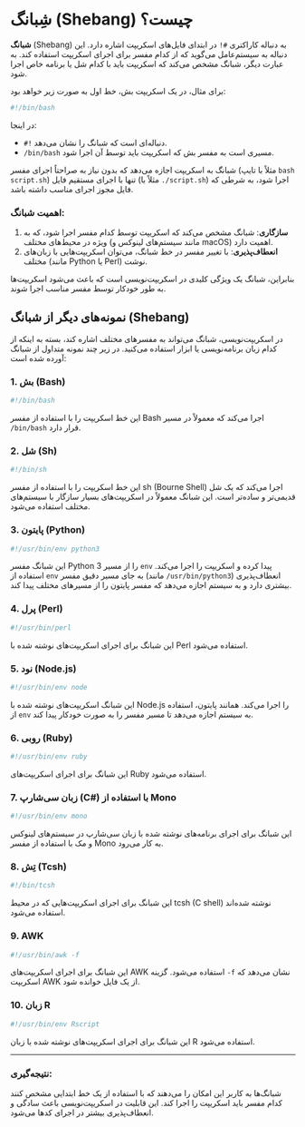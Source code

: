 # شِبانگ (Shebang) چیست؟

**شبانگ** (Shebang) به دنباله کاراکتری `#!` در ابتدای فایل‌های اسکریپت اشاره دارد. این دنباله به سیستم‌عامل می‌گوید که از کدام مفسر برای اجرای اسکریپت استفاده کند. به عبارت دیگر، شبانگ مشخص می‌کند که اسکریپت باید با کدام شل یا برنامه خاص اجرا شود.

برای مثال، در یک اسکریپت بش، خط اول به صورت زیر خواهد بود:

```bash
#!/bin/bash
```

در اینجا:

- `#!` دنباله‌ای است که شبانگ را نشان می‌دهد.
- `/bin/bash` مسیری است به مفسر بش که اسکریپت باید توسط آن اجرا شود.

شبانگ به اسکریپت اجازه می‌دهد که بدون نیاز به صراحتاً اجرای مفسر (مثلاً با تایپ `bash script.sh`) تنها با اجرای مستقیم فایل (مثلاً با `./script.sh`) اجرا شود، به شرطی که فایل مجوز اجرای مناسب داشته باشد.

### اهمیت شبانگ:

1. **سازگاری**: شبانگ مشخص می‌کند که اسکریپت توسط کدام مفسر اجرا شود، که به ویژه در محیط‌های مختلف (مانند سیستم‌های لینوکس و macOS) اهمیت دارد.
2. **انعطاف‌پذیری**: با تغییر مفسر در خط شبانگ، می‌توان اسکریپت‌هایی با زبان‌های مختلف (مانند Python یا Perl) نوشت.

بنابراین، شبانگ یک ویژگی کلیدی در اسکریپت‌نویسی است که باعث می‌شود اسکریپت‌ها به طور خودکار توسط مفسر مناسب اجرا شوند.

## نمونه‌های دیگر از شبانگ (Shebang)

در اسکریپت‌نویسی، شبانگ می‌تواند به مفسرهای مختلف اشاره کند، بسته به اینکه از کدام زبان برنامه‌نویسی یا ابزار استفاده می‌کنید. در زیر چند نمونه متداول از شبانگ آورده شده است:

### 1. بش (Bash)

```bash
#!/bin/bash
```

این خط اسکریپت را با استفاده از مفسر Bash اجرا می‌کند که معمولاً در مسیر `/bin/bash` قرار دارد.

### 2. شل (Sh)

```bash
#!/bin/sh
```

این خط اسکریپت را با استفاده از مفسر sh (Bourne Shell) اجرا می‌کند که یک شل قدیمی‌تر و ساده‌تر است. این شبانگ معمولاً در اسکریپت‌های بسیار سازگار با سیستم‌های مختلف استفاده می‌شود.

### 3. پایتون (Python)

```bash
#!/usr/bin/env python3
```

این شبانگ مفسر Python 3 را از مسیر `env` پیدا کرده و اسکریپت را اجرا می‌کند. استفاده از `env` به جای مسیر دقیق مفسر (مانند `/usr/bin/python3`) انعطاف‌پذیری بیشتری دارد و به سیستم اجازه می‌دهد که مفسر پایتون را از مسیرهای مختلف پیدا کند.

### 4. پرل (Perl)

```bash
#!/usr/bin/perl
```

این شبانگ برای اجرای اسکریپت‌های نوشته شده با Perl استفاده می‌شود.

### 5. نود (Node.js)

```bash
#!/usr/bin/env node
```

این شبانگ اسکریپت‌های نوشته شده با Node.js را اجرا می‌کند. همانند پایتون، استفاده از `env` به سیستم اجازه می‌دهد تا مسیر مفسر را به صورت خودکار پیدا کند.

### 6. روبی (Ruby)

```bash
#!/usr/bin/env ruby
```

این شبانگ برای اجرای اسکریپت‌های Ruby استفاده می‌شود.

### 7. زبان سی‌شارپ (C#) با استفاده از Mono

```bash
#!/usr/bin/env mono
```

این شبانگ برای اجرای برنامه‌های نوشته شده با زبان سی‌شارپ در سیستم‌های لینوکس و مک با استفاده از مفسر Mono به کار می‌رود.

### 8. تِش (Tcsh)

```bash
#!/bin/tcsh
```

این شبانگ برای اجرای اسکریپت‌هایی که در محیط tcsh (C shell) نوشته شده‌اند استفاده می‌شود.

### 9. AWK

```bash
#!/usr/bin/awk -f
```

این شبانگ برای اجرای اسکریپت‌های AWK استفاده می‌شود. گزینه `-f` نشان می‌دهد که اسکریپت AWK از یک فایل خوانده شود.

### 10. زبان R

```bash
#!/usr/bin/env Rscript
```

این شبانگ برای اجرای اسکریپت‌های نوشته شده با زبان R استفاده می‌شود.

---

### نتیجه‌گیری:

شبانگ‌ها به کاربر این امکان را می‌دهند که با استفاده از یک خط ابتدایی مشخص کنند کدام مفسر باید اسکریپت را اجرا کند. این قابلیت در اسکریپت‌نویسی باعث سادگی و انعطاف‌پذیری بیشتر در اجرای کدها می‌شود.
